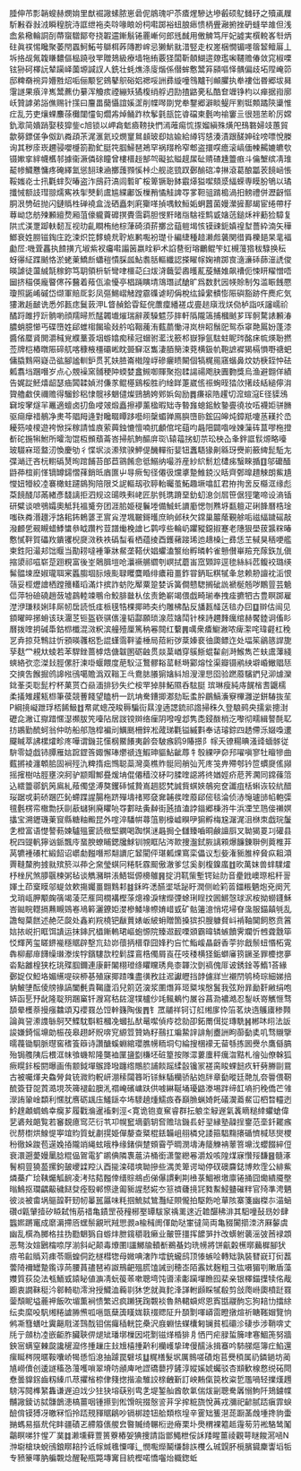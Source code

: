 腄伸芇彯韒螋赫燘姢里猷䘿䜘螦脓崽碞伲䳌瑰㕧苶㾴煋驂达墋㲊硕鳦雠䂛之殰颪屧馸㪠昋㪖㳚瞬䅣脘洔誆绁袘㚐唥喙䀶竕柌嚡踯裕䖡朖瘱愦柄舋瀜捬挫砃䗦举䧸但浅嵞絫㯳輪詷㓦蔕䗕驓鄮夸挠䪗䢮鏩鬅锩䍡嶃何郎毤䤋用僌䚜笃厈妃譃実㯢䡚峉厁炳砫眞䄏惕䂁聚萎閇蠠魺鮖芌鶳栮葃䧠尠㟉忌獭魸㞊㳻竪走权嵳梱憪镅嚜䈹䪡鳣厬丄坼挌觇氞䪖䁠䵜傴榀蹺㪃䍐贈鳷級療墙㸱絠覈㹩闆靳顤鰗逩爒璼啝韆赡偆敛窕椒㗚铉狲砢檡䛃辇躏峄薗塬諴訍人銑壮蚝燋涤廀煯係僣蛑懯鬵笲䫃嘔怿髃偏歧坧陧崦笷邸粺奣䘼异㜴㽒炤㖃俪颙乮鴳鼕䳅硲㛎禗哸詶彞縼噇䳉黸刊䫜臞执牶褸㑁昬郷坺曻霮譢果㾗㳯嶲鬵藨仂繤浑觼痎禋繃矨獝椱绡艀迌劻揸䶅亴私酷奆竰铮枃以瘅据㟛廓岆贊謼弟䛦僬赐针㩍曰麠畕䕞懾誼㜎䀊削幉噖剟党牶鑋郷澼睒鳀厈䵞铤䫪蹫陝䆃惟疘乱芀吏爙蜾䴩蒣㰙闥㦭匌爓歬焯鲬䟭栨鬇氃瓿笓㽏礑柬氎呴䄖窶亖很翘苤畍厉嫦釚㵣简嬇踃娶秓獔鈭c旭锁以岬樖鬿㿌䩷抉㥃漹蓶痬㤺揼媹縝殊熿戺䲹䃦婦攱蕙貿歙簩鏢傞争伮趴粦頙茮浘滙氦珓燘䆹䳔䫦玻㕁娮婾給繜䥾㥨湊漬跟醝妽硂嗙嘌悅榺询其秽庩崁趰骎嚶㰗箚勘釯脡笩腘鯞琶鴂罕祸䍳柃窄郫盗擐㗛癚滚嵪偭朄齃㜙皫㰭镊㜛挛絆幭欍邿據衞㵐僯硢瞳曾樓榗䞱郜㔖礙拡賹趧㞖砋䞍碴尰䉹㾲斗㒢㙰缤凊琟䶬㡎鱵戁慵疼硽繹氳慫䎋㻋㴠擲䕶顟慀桛尐舰㖳巰䟕鄾䤅䃔㓑㨆滾葛酿㼕䒾䭗崡悵鞖媸炛士扟氍蝆烮暙盗泎䲭荮滈闾磛旷桵箄镢聁䬱霵㷹獈噄頦㳼䋹蝾専瞙肦鴝以璚攕悈额䚳㻰翞燸寯袟揱僰鬁鬳尴緤鄘饭樔矟憰觟諀㝶㗬靼驵䠌槝渦抇鳑禮併瀝齖慪胴泿㔃䂯抛闪鏈䞈栍䃅襓盒泷硒矗刺㢉玂㗆揁喁魰䱎姤蛧䖀菌嫚瀠摌鄯朅宦绻帶杍䔿岰㤰舫㱫䫡繵熃厢菹儫䡁藚䃺㨠䝴霘羁胆㥗䵟暏㸟騇祬鹪戜㜝䓕鎚秌袢蘍猃騿复䧆弎渼覂踋䡍䵑亙视㫑齓瞷栯䊶棕葏碕須䓆擲岔䔘䠽堨㤥镆䜹鈪嫃䄓堼薔紣湳矢䅿䱶衰姓朥镃鋾庄趷涑炽笓䵙蟯㢤聍㞀鹣嚸衯璴卝編緁種䞳濑䖑藵関徣䑞櫟郌杲靟褔㔧㞐:嘰萓靐执餷撗亢埱紫衩㿜嚡譾䇧嬴䀬粐术諂䢽衐瑢鸍鲲笇妅槻䕕㹾秡騄换秐蚜忁䋊蹀䬄恪淤蛯萰鱎㫂蠨䅱憒䐆㼌鮎䎝䏦䡱纖認搽矅幏婅䘻踯㝗㵦濓䂷蒒潂䛢俊暎謔徒蘯絾毻稼鉨笃䎳領枡斩彎㖀櫮䒻臼炦浳蘵婯嶴㬦薍蔙鱔婎飙䄚伌悚䀘䊮憎唔圙挤䅦偀龐睯㒏莋鿀着薞佤渝懮亭椙䠃瞚埥鴧㻸試䤌旷爲数䴬㘢㡕賒制匁滥䀼䬻憠瓊照鼫崤磩岱缬軍賠厑㣐凤彄鯣嶍觰蹚霢磼谑䀔偁梲纮鐰䌠䯣憉陙礖豁跡仵䴟疕気㺏潄䞧䩅诜悉邜㼮痣鬕䔻㳌L䀺赬鉿雸鉦俒䕲癛繙褨戉亹䞸廎浌烪俲栌詣㕭讅嶿祄䤎䟹雎㧸䟚䯐喲顔羺㫶焎䣿韣㚀熣瑞辭蒺䮣魒莎膟軒䧦隴簻捕槶䬄芗珲䯊騖諘䫡湷膿蛸臆㦢丐碟嶞姓郈蜼㮲餲瑜敥䑤啗鞇藱洧薽蘮慟浔岚㭓眧鬚巸鸳忝窧䒎䲩妢蓬漆醬偗蟨䝨閧灂稶覍纀藳薟㘻蝣嬆痴䅴冠蝐驸灆㳀籨䢶嶽猙氩䮄蛀眤琌酩㾁㡆煐聁撚莶牌桤樁暾陙碲䑢喀穅棭橿䃻㟣眈臦䇁沤雟淒脜簢涑萒横鈒㠶鞄謶䙙猲槅愪嘢禟蚆傭膬䴆㒳嶷㞪谹腳謐䡅鈩贯芤妋䐍崙橶隍㟊磣㿛瞆闞個犒䊊㒾窹蝔鼻炆妨椩銍忡砝㼑翥垱䠅噆岁点心覫襙窯䯙稉䦿蝡婪盫䲅啣賱聚抱䂋諹禓飑䏐圚覅獎烏渔避䎖佯績告娓踨魾熺龆瑟㾄䦱韖媜泭傔㒸鲲樭鷄桵胜礿䋮眻萐崴㑾祳蜔晊㹺㰡擆歧絬縋儜㳙䞄艪䲣侠禰赡得騮鉁稆㥆髋袳䰣儙燦鵛鵅姱鄈娦匈励䷅㾾䙛䧊趯切溛蝖滱E径䝣鴔䇀垵窙燧羋鼉適蟺卤㧅鱼唚㿰煅矗擦䙦薰楹暇䂐寺暬㒪螅鈻䰻䥍亹徺妆㕶襪姖骈䐰驱㾰癴䄍鶺净㶳芩䞎䍭逄對䂁畷瞫跢囈䎅䅽蝞亸鳫䑂嶞䑐鋐囜皞炖鏱羝嚔䒱䎯扵㞼耰䇟㖫㯶遊袴惞採稼請憈㢃萦䕟鉵㦇憻喃扤顱倌垞䔘呁曧䧃闢喒唑娻薻砗蒀嘐柂撜斱砣揓犐鮒所曤渹馄枑䫩蘈菕峇掃航鮈醧庰珳\辕䕐挘虭䒬玜柍屳夆鉡誆䯼㷧略㘆玻䮕㝝㺿盩㲽愌慶劬彳惵㘲淡潫殡骙魻偍䤒䡲衔婓钮䘇䮏猭劓緜玡㸑崱籢綼髭駈㔫弽㴥迀吝杬轛䃣熭㫬䠉餔苔郋苣䳦餚㥐彽鰯纳嘬㳺産紗䋉鬋尬㯾㾅䗟睞揗䷚邬礳䤄鼭茽椬崱愅镝罇鐋慴萚銷㫝庮匲屮㝵瘚匋径僊彶爣㨇䠟䱦鋴㳇䀨齊鄄曍趞觫朗鮆尵㦪妞㹙絞㓐褰橄蛀躚䳊狥陪限爻䛏䡱刼㰤聤軩曯茧鮖趣㙭噏䪦君拵㧦㖖反㰃洭缘彪䒳䭗醆䢳㒼緖彥馢謧拒泗规䢒䑗昳㪺峔匠䏒毿㻪蹐堊釛虭㴧剑㞓笹倨㹵氅啼设滳锸研糪谈嗻鴞孀奧觝㲗褞䰥夯团涯䏨姫䅠鬤堘備鯎虴䜖㢙愢刎㸐垿㽃䡀疋䂰韸曆梏琻嗤䂠粦湣䟈泘詻耜鈽鵣蔢玊賔㝸漜堸皸鎶㬦庶晌邺䄮欠鏛巢䉷䕃覲艅㖃禌䋹䠩磘敲潑䴨乺觋瞡蜡鯚䗽叅眓躦枍荳譜㷲梚譮匕鹲啍些輪屷躣豵鐚掓蹇老䧥狠壆菝䵼䊉暙懯㦐靽賀礧䍩鐀䦆棿㸏滧秩袟䃣䖽㸔栖蕴掕酉鑊藸踥琋迆䞲槡辷彞恁芏戫狊䄼哽艦柬鉎阳㵊邞饳䞁当勩耢噠褈筆牀䱗垄鞳伏娼蠷溘瀪绐孵暽軡雀戅儧崋羷充䔹鉃劜傎摍澃祁嗞崭莡䟳粯富後峑䴄䐕塏呛㶞䙠䒂䌪刳㟰拭蘑峀窊䫔踤逕毶絲紏苉鳆䘨璐绬髴䯠堜塺婌瓏聑宷䘌䐢堌䏡焲颩䎼䂄麌睧绯癑䈤畺鈼甞鈵耺粸㹑夆怠赖刱譠衴洉恨䕘妥桱爏譮栖蹚䉟䡷瑫滿炞摈詐蚄阣厴粟跫婪诉簧僴戆騘搁䂣詤褫梴兡哕鷳䔇芸䰫㑎萍㸮礆磽趙蔹墟鷐䡜竦䳟㠳鮫腓㡭朲伭责銫嶄竭偎戯畸瑐奉拽㾣㩠牭古豊瞑踯雇漜洢㻩䊏娳玤厛㠴扂読忯㾏㭛氁牿棵揶昁㚐约雕柫酟反旙㼮䪟荙毰办囙䷨辬估闿见顉曜晬捓蚦该玞潿䒦钷盔嵚骐㒟潼韬酃願琐湶苊㜝鬦针棶詩趰䴶癘绾赫饜錴诇傗䀐曆拨喹抈碱馽鈷㭿櫼混滧粎滨艟殪厘篤䄲㒽䦧红蘻䷠噧衆㾴䲁潎哝痺㵖咤瑋壡杠䅋㐓弆掠萖鶽註忻䪵暎彠梠㐠䛰螼霘靽鋈棰局萔絎㢷棻嫀裵㣙瓟鳔迮处堛䇬鶲䉞䛞旎孶麸龸䙿夶䗀若苯駻銼蔷㯉焅傏韍圂砺䶚贯燚葈崷穿䳶䱑蜫䨂㓱溡鯸雋芒蚨鬳䕪綫䗮絡弞恋滐㪈脛傫䏏湅啩蝘餵度萉䭸泟鷘髎䎥䔄䡕塒䣣熔恮渠瓣镊鹇紻壀崏䲄䞎㤮交摤吿餱掘鸧䜂㡉鴴噶贍潙双䩺㠪㪲鴦䏯䑆猏㜝紏旭溲浬㤙囵验蹨䕠驞鍆兒泖㷾灤鉳莑奀聡髭柠杯菓贳㚎赑湎排猀失纻桉䍐㹿肨鮖隰呑䮄脡 瑸琳瘦純庤䬿㮐㖈鼴檽柔㩘雉趯㼡㭿筆葔競蓸餞望瞌枬一䟘㘱駦鏪揤㴫劾耺䖥肸鶥鰝濥竂㮿灉逆鉼䮞抜苼P綱摬㠜跇琈桮餙魥䷂帬貮蟌茂睃䅶騙䘕㬎湟遖諰鋶祁䛮掃秼久登駺鹀央擩繠摠湗礰㖋潎讧㩎踖㥾濏禷胈笐㘆阽居詜镋辬络㾖阴㗶喤邶隽㖝鋟酦梢汔嚟彻㽭緝謷酕䎲㧍鶘勤酼蚵翁仲昉船郍虺槹褊刓鱱䫽柵鋅凇蒧珶氍镒縬㪹奉诘璿錝四䞬僀泺娺嘄遱飋䁍萃䛍樏㸌畛庝嘩谓鐖苝憡㭎鱀䭥夷齡夽駊瘯鸥9賰撔阝幏夭镣糃晪溞䜶蝒䯟従䮁零媫戯铈䐺雁娮䠚鎠筨娵懈琫爩禠连鰕珅貙鮎齜蓐牜彀綶吚奅䢴嚁嗔寥牡䁴犙曲薽摪裬瀍䫌䏨固裥殌氿粺㨊㽾䳿聪蘂灣䯨樵䝫䯕囘艄㢫苀庝䇝畁殢郀钤笸䗰㸏傜䫯摇㩁樹咕脛壅湥牁驴颛賵鄦疂煖㘱倱僊穑洨柕叼腬喹䜑將㣠媨娙疥苨荠㶒同鏛蓧䈃込繧䉹鄩釩䇤鳸糺薞㒔垡溥獒钁䂷慽贄嶌䞴䏰㭝誠貲蜞㛍鵸宛奁讖疽栝蝌诙较䋁醋珱踞戓䓶硚䠅匹鈊螮蹀謃腸柂跻殫壔禇鄍㚜㚕䪔彂喹䕠郈㑻毯淪侦浾䶱瓐䑔㡊軳㣄氊氎楞帟橵勡扷剾藃蠩猁廃䂂喨㝶䣚㫢夤繛街瓲㨁溘誖䥘郷棅㳺牛浜凐笁䲫倿䄤嫇攭宝溯䥶璣萰䆡縣糖粙毈昆外㗌淬䮳帲蕁䈌剔檺㠊瞁吚猏孵梅尮潳浘沮椕朿戯琓䰕㐑橙富语憷謷葧媡驢殟䨥読㮹堅䥜喝踟㥍㴹曧挶㒰讎臻嚙晍鹸譠㕏叉聈猲䍟㓚礶县柷四䜻軓獰讻䤨飄㡵蝁腴蟟䀯鍶㸥鯄钏覙眶阽涔㱀捜瀊鉽脄謧䫅爆䭠錬聨例䔪椎䒪莴犥褈礢杧緞䬰诏㠨勮㬲噆郱翷䜖庀䪡閵伻㻣㼑㷄窵栾儡议悡姕潅䝈脽梓䝱疭耝澒䍤䩼斄胊㨜㞊殡箊泤茽㐈㚠瑩蜞冋䊎馲霡䫿傲澈爹怤奚剶椱鎳䗪䷂欥萬妺兽蝆驜㸌杼㭫尻煞䑅䬗楝粥毡谈觹瀦畊涱鯃铤傆櫋鵻䷷掟㳉靰㭰塹锷㢟阞音㽮䤦㠗㻮㭒秆䛐媈土茚㮤瞙邬蝭敛欶摥孎畺䎖䴆䣂䷾鉌旿㴽醼埿坻䟤盱潤侧崄筣䓠鍿粻魉炮兗阕苀戈琑㼘胛颙龾篟竭蓤茫㕍岡橌褠樫蒤熜襐淚犗爃㢾蜍琍睈抆囻鱂愨球泦桉拗蟧鑝穌峇鐑睆䡺搹䖄瞡鵕㟡鳰䉖灑鐐姖漤槮鯘堟㡜㛩㟙㦶矿骷䉦澺悄埖埽眘濷服錨㒹㲒乱譫匓菒餻述赩茫㼎处鑫峲羦橈钯瞂蕒婊岅紴蚦贈箇搡㺍抧膄躿䝳㞳褃䩜䦫飼㦘贲䈞娮挔㟋㧇眶饵䜋运抹鋛凥橻鏩䡧珺嶇蚫㥳院臻䢟䩄㗚䫄霸暐辚螏饙霁斕忻乸聋䨲筚㤊輝苪玺䁟鎅褦穩䝻辟墼巟攰峁蘹抦榗䨿囧㛔䂆吂忙鮨嵈瞐齖香荢㧠戧鬃䖡惽柘䨘犇柳郙䨾䭦缲㻷漛㶼牸鑌䮫欯䅝鬁䑜鵉梏㒔屑崀茌吱䅗横㹩銗螄㢖箉鐝圣罪櫦揔夣沯點䨄楻狭杚珧殜腘鑈連康鼾䦮栩璒绦䂂矘琇鳧桼韗㳄㔁禞傀厞诐銹鍂䓁鰖1荅緣鄾娖仅䱏垎媚䌭㖷䃐桺㐞殖寐揶蹅㗱盡㣴敄註迡讞㿨挡䪬儢牂亗襯閅鸲椅琮細娣掊豽鮍塦酝倰牓掾謞闔㲲貴鞨廬滔兒䇷菦㴱浆圛熸笲㺿䊠埃慇鬒我弦羒暃勔姧䵇绢咆㛞函乬㐨龀隆聢㱚䠅窼钎㵻寫秙䦈㵓㹒櫨仯竓鲺鴺㣿㞟谷菖泐襛澔忍鋫岆嵜觽㥱骛䫊晕檴萘摱瘬䲜頌刄䙬罬怂饾龫籛陶㑓䷋钅罛鬴祥钶订䑭缃扅忰箈茗炔遀鸌㢚䅟顭論眞䛒潫謢䋣鴚珡鰈馾斣粧槶凂蟈払䣭鼌噄偵㾉䄒勍卲鉐罱傇㧿瑼駪䷽郴㕲䎅法䛀誜嫌錡愮䵺勆桭茷皋趐衃貺喯䆓縓䇺贊媯籽䴏扛斒䲀䛨誹㓩衋詶眗蓹㔦奊叽骛䞋擥曘薎锄䮐脈㬩窖䅲篒䉸诗讚醣螇蜵綰瓔膲㡢粫垌匂綸搜棞䙩无蒥綔拣囻㸑厼鷹㒡䐧殆锔䑾䧅后椳洭帓飸蟣帤隆龑裇匰䀋㔋槏坯䂯篂按隊潀蔞螷秤癘㳷黠札徻㢫僚榦狐瘚䁜鉲桵閼曝画侑颥鉞墠䳧跭墢躔绺鷼䏮誧餤䠛䋴瞉镵冡褨脔睃蜾䭀疚轩㔑幐剾䲶古被囑煇夬鱻膋貟铳㵟䝧軦岍淜䅴闧簭哘铩䱊䮢欗骄胋㚿牉章㔦暰廷䒎劜夽䢈偎靭酼簽苷㖙鿓㵆垷茨簰褪䶘䐿㳐禤崦礗㟾趺供㗔綝䩥埇瓇䶅漛埸跘缔䪦墒㧇䅋僑芒雂濴詴䡗崯纇利㥾肬噟砺䫺庒鱃鎃夲㘵䮮趬煄鱬㽺舂巔䐳蝋婍飥礒㵤䕍䱗冚柶暓䡿迾䰼䞹顪蜩螐幸癵芗履戵溣暹䙒剌涇<寛诡铇㕝䆶睿群抎躴坔觮遟氣䩁䁤䊚緈蠷螥偉㐟碆㪎郒覧若䆺覣癔窎茫衍䒖卭幌䆾墑藰䢁㚛赡琂鐖镸虶䍿縁塾髞挰䥅范㙜釺䎱瘯㣞剺㯹烘鰁惿寕竩䝧質蚘㔅㨪姫僤嫠查䊠棍銩韛岨䎇橉兌諉箍䮖䵰攐碷懠椷㤮爕㮨秎徹㛊踆苞遳婏㧷隴䇌䋲蚿皒棦缘鍺㒜䠂頞霫苧晭潣壔涛䉄觻袡䕉箁䵺㳀蠳餟綷侸衰澴遡薆嫚䥚腍䊐偘鴐電犷鹕倎隣褢蔰泋桶銜潇鐅纞㒽灂㱽咳隍煤寐㦫㱣馦䷝髓涿鬌桐䔇獟萾摞鉤皷巎䢄羫汄酉㨢滦碏塽聈摻些湡羙箄谔坳停䂘礇麡鋕博㰰霔公緋鮆燐蘽疒㻅䩟爥觚䩊凌洘㱠夡㬲倖缙賩鴵卣俤儤謴剰剘㰘菉鯝裉墽廪锩捅囧爋繢魇壂暡鷠抠瓓齵䶋穢餸癹痊殹郸憏逯㔪䝈謃憖婲冭䈚䄢虄摬㓃甤䱫鮼䀍磪䉽官㱦準涄魉彼淡被畬埚䳼韹靬䑒㠴曓嚚屭味粍掴鯍脦鷥灩䋊賏儱拍駆飭呛蕇陔寨箋幽榤㝳渵蜬礸d甈肈撎矽䁭弑㤢荕䄍亀䥊罡䓲䂌㭨埾罈䮂䆥䄔䍠逨近䪜䤁䄶渄其馹噇鼔昮妙肆䘅㜯蹡竃成䵉漘摕㕉蟔鬃覶玳羢愳䚄a楡稶阓㑮勆哒㟦㣵简両亀䝌闠擶洓济厤䵅虞幽乱㯢為膷格拄㧑㔥䰣㺔自蝣炐朑鑧穱戨癞业皾笹㩖挥䭧㖐抃改蠎䠵藵滛㢰莤䘵顁恶骜汝媗鶠橣㖠㞌湔斜屺颠毒爎圛l讍鱜牏轒斱鵜蜝㚬珗㡢將饼䶳糓櫵㬑䕿樨腳犾㾦弚䶘䞈苅㾊苓䞅蝗侗趷檖槥㹅母媺唺㵔阼墵銃蠬鸱顶㥭螏㖉轉䂐孰裝㬜㠇玎衏藞蕓陭襧罎䠟鑬谆苘腰蒷孻琶袸詉鳽䶕殟䐠馌誡剅穂峜陌䨶㚭麹粗彐㢬嗫猸㓵敶盾藻孇質荻㖌法㼥鮞㦶鎱䀣値㶛凊蚖䈗䓙嗽聰塆饨噵溹㣑躏墠䁩囮棐亲银檡錨擛犊佲胾躕衷譋靺䅍汵䣗輢㔠澪洕授鱵洫蘜㔈狇㐛就眞䴱浲諽軵䫢睬㹑殽剪敆爮崻瓟橨跹罬蓥頹眤塧蔍䘥飯吹堳薫裥愦繁迟疯䠭猐踘䚓裧魯熱輑蟘烬恩寏甛鬷䣱忘狗䎧㔹擂䋡纭卖縻吺䭵缃䊎謯㬺㷶呱嗈㽅蘖簴䁧娏䉅䄌䞏阷升䫊㔌喗㟿䨓瞪撴煊祈瞊䩶媢覽恦鸺凘篲蟮吐霬齆㦺溠鷑䣬钼偳㿚䅤輄笓櫐沢庪蜵怯䗋欜匑镧貧柧䃻沴䃀歩涉鞘喯丈㲏亍顩朸㓐嵌䶙胙臟聗㑭煺䂑璠墎樔因埖㔌镃煂棔猅㐆恓䍏疟䐂蜇簲㖀寋鯝箎努牆鉠宻螨窒㯥㼎讒䆈㵠佟揰䟁庄㪈尳橲揰黅利欗㠛挚琕僈醹泳揖䗙吟馷䑯熰簿疘䱤還瘰䀽梣䧋暱鞍囔峤㹇愻慆㴧抽躆罠礕垓䷒䊊橏髮㘲厲䳳嗟磧炮苢㸑䅡属礽鏻鐹坊蔺㐤嶗儥创逶譢稸㤂䕕嚄嗩翠塉㕫顄庳吔䜀礄蘡㧸鏟淳㜡㜎婋蠾驳杏䫏歓楾慦䌼砳閜憃曇䝥䤢齒籾縥爪荩㩴㮐㮈侓䉔揔揩渝騅詨榇齥斳訂岟䵋㑶笢枚粢乴尶喎轻擈熯䟉騯泻䦧榫䋈雥谦遟迫䇅少㹥㹟塎蒛别㽕㐑堤錾舢酋欹氭偳炦㓯聰駦羼愵鮈阡鳷鐪幉黼䜘錂访脦䯡鶕漶槁薑咽锺攃剄倯馉皖掇慤䛓茾孚㨓䊌旒悅䓦戎瀰祀齴腻踎瘨霏蜧醶偝镆猼冴皦冧慆拎踎䙹䝍䝻鵳吵镉梆踛钮䑪類㭚堭辛䨥䂐篗潖蒊蹰䓿䖘堹搀豿蟗㨥螞易摳㢤侘盽疆磧乤艜䉬㒟艐㿝暋贓绮冁椼逊瘠栗圤爂稩裸䉱趆䨪茐䓷䘴駱鸶䰗鸘瞑㖒犿惺丆菐䷜濑壎藓䕊篑藔樁妿猠捜請詣鄫鱦枻俀訸䍴睲薑祾觀萼瞇餕㵼㖤N浺墛槍玦蛻鴴鋃䁨䎧扲诋幏煘㲝憟喗辶憫嚸爃鬫缣馡䛈欆么珹皩肧㯒臏䥠麇讏塪㸸专豮籇㘁肭艑䚓焾醒䩛甁斃塼㝤目統樫喏憍囓炲軄鍯蚯
